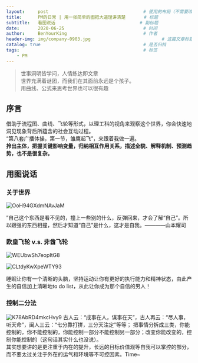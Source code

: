 ```yaml
---
layout:     post                                    # 使用的布局（不需要改）
title:      PM的日常 | 用一张简单的图把大道理讲清楚       # 标题 
subtitle:   看图说话                                # 副标题
date:       2020-06-25                              # 时间
author:     BenYourKing                             # 作者
header-img: img/company-0903.jpg                           # 这篇文章标题背景图片
catalog: true                                       # 是否归档
tags:                                               # 标签
    - PM
---
```

            
            
>世事洞明皆学问，人情练达即文章                    
>世界充满着谜团，而我们在其面前永远是个孩子。       
>用曲线、公式来思考世界也可以很有趣                                 

## 序言       
         
借助于流程图、曲线、飞轮等形式，以理工科的视角来观察这个世界，你会快速地洞见现象背后所蕴含的社会互动过程。       
“第八套广播体操，第一节，雏鹰起飞”，来跟着我做一遍。        
**拎出主体，把握关键影响变量，归纳相互作用关系，描述全貌、解释机制、预测趋势，也不是很复杂。**


## 用图说话  

### 关于世界

![OoH94GXdmNAvJaM](https://i.loli.net/2020/09/03/OoH94GXdmNAvJaM.jpg)

”自己这个东西是看不见的，撞上一些别的什么，反弹回来，才会了解“自己”。所以跟强的东西相撞，然后才知道“自己”是什么，这才是自我。————山本耀司         
               
### 欧皇飞轮 v.s. 非酋飞轮           

![WEUbwSh7eopItG8](https://i.loli.net/2020/09/03/WEUbwSh7eopItG8.jpg)

![CLtdyKwXpeWTY93](https://i.loli.net/2020/09/03/CLtdyKwXpeWTY93.jpg)


睡眠让你有一个清晰的头脑，坚持运动让你有更好的执行能力和精神状态，由此产生的自信加上清晰地to do list，从此让你成为那个自信的男人！       


### 控制二分法

![K78AbRD4mkcHvy9](https://i.loli.net/2020/09/03/K78AbRD4mkcHvy9.jpg)
古人云：“成事在人，谋事在天”，古人再云：“尽人事，听天命”，闽人三云：“七分靠打拼，三分天注定”等等；
把事情分拆成三类，你能控制的，你不能控制的，你能控制一部分不能控制另一部分；改变你能改变的，控制你能控制的（这句话其实什么也没说）。          
其实想要讲的是更注重于内在的提升，长远的目标价值观等自我可以掌控的部分，而不要太过关注于外在的运气和环境等不可控因素。Time~         
           



















